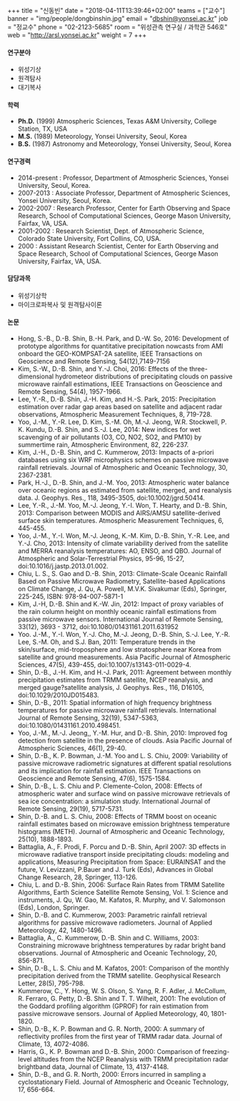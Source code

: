 +++
title = "신동빈"
date = "2018-04-11T13:39:46+02:00"
teams = ["교수"]
banner = "img/people/dongbinshin.jpg"
email = "dbshin@yonsei.ac.kr"
job = "정교수"
phone = "02-2123-5685"
room = "위성관측 연구실 / 과학관 546호"
web = "http://arsl.yonsei.ac.kr"
weight = 7
+++

#### 연구분야
+ 위성기상
+ 원격탐사
+ 대기복사

#### 학력
+ **Ph.D.** (1999) Atmospheric Sciences, Texas A&M University, College Station, TX, USA
+ **M.S.** (1989) Meteorology, Yonsei University, Seoul, Korea
+ **B.S.** (1987) Astronomy and Meteorology, Yonsei University, Seoul, Korea

#### 연구경력
+ 2014-present : Professor, Department of Atmospheric Sciences, Yonsei University, Seoul, Korea.
+ 2007-2013  : Associate Professor, Department of Atmospheric Sciences, Yonsei University, Seoul, Korea.
+ 2002-2007 : Research Professor, Center for Earth Observing and Space Research, School of Computational Sciences, George Mason University, Fairfax, VA, USA.
+ 2001-2002  : Research Scientist, Dept. of Atmospheric Science, Colorado State University, Fort Collins, CO, USA.
+ 2000 : Assistant Research Scientist, Center for Earth Observing and Space Research, School of Computational Sciences, George Mason University, Fairfax, VA, USA.

#### 담당과목
+ 위성기상학
+ 마이크로파복사 및 원격탐사이론

#### 논문
+ Hong, S.-B., D.-B. Shin, B.-H. Park, and D.-W. So, 2016: Development of prototype algorithms for quantitative precipitation nowcasts from AMI onboard the GEO-KOMPSAT-2A satellite, IEEE Transactions on Geoscience and Remote Sensing, 54(12),7149-7156
+ Kim, S.-W., D.-B. Shin, and Y.-J. Choi, 2016: Effects of the three-dimensional hydrometeor distributions of precipitating clouds on passive microwave rainfall estimations, IEEE Transactions on Geoscience and Remote Sensing, 54(4), 1957-1966.
+ Lee, Y.-R., D.-B. Shin, J.-H. Kim, and H.-S. Park, 2015: Precipitation estimation over radar gap areas based on satellite and adjacent radar observations, Atmospheric Measurement Techniques, 8, 719-728.
+ Yoo, J.-M., Y.-R. Lee, D. Kim, S.-M. Oh, M.-J. Jeong, W.R. Stockwell, P. K. Kundu, D.-B. Shin, and S.-J. Lee, 2014: New indices for wet scavenging of air pollutants (O3, CO, NO2, SO2, and PM10) by summertime rain, Atmospheric Environment, 82, 226-237.
+ Kim, J.-H., D.-B. Shin, and C. Kummerow, 2013: Impacts of a-priori databases using six WRF microphysics schemes on passive microwave rainfall retrievals. Journal of Atmospheric and Oceanic Technology, 30, 2367-2381.
+ Park, H.-J., D.-B. Shin, and J.-M. Yoo, 2013: Atmospheric water balance over oceanic regions as estimated from satellite, merged, and reanalysis data. J. Geophys. Res., 118, 3495-3505, doi:10.1002/jgrd.50414.
+ Lee, Y.-R., J.-M. Yoo, M.-J. Jeong, Y.-I. Won, T. Hearty, and D.-B. Shin, 2013: Comparison between MODIS and AIRS/AMSU satellite-derived surface skin temperatures. Atmospheric Measurement Techniques, 6, 445-455.
+ Yoo, J.-M., Y.-I. Won, M.-J. Jeong, K.-M. Kim, D.-B. Shin, Y.-R. Lee, and Y.-J. Cho, 2013: Intensity of climate variability derived from the satellite and MERRA reanalysis temperatures: AO, ENSO, and QBO. Journal of Atmospheric and Solar-Terrestrial Physics, 95-96, 15-27, doi:10.1016/j.jastp.2013.01.002.
+ Chiu, L. S., S. Gao and D.-B. Shin, 2013: Climate-Scale Oceanic Rainfall Based on Passive Microwave Radiometry, Satellite-based Applications on Climate Change, J. Qu, A. Powell, M.V.K. Sivakumar (Eds), Springer, 225-245, ISBN: 978-94-007-5871-1
+ Kim, J.-H, D.-B. Shin and K.-W. Jin, 2012: Impact of proxy variables of the rain column height on monthly oceanic rainfall estimations from passive microwave sensors. International Journal of Remote Sensing, 33(12), 3693 - 3712, doi:10.1080/01431161.2011.631952
+ Yoo. J.-M., Y.-I. Won, Y.-J. Cho, M.-J. Jeong, D.-B. Shin, S.-J. Lee, Y.-R. Lee, S.-M. Oh, and S.J. Ban, 2011: Temperature trends in the skin/surface, mid-troposphere and low stratosphere near Korea from satellite and ground measurements. Asia Pacific Journal of Atmospheric Sciences, 47(5), 439-455, doi:10.1007/s13143-011-0029-4.
+ Shin, D.-B., J.-H. Kim, and H.-J. Park, 2011: Agreement between monthly precipitation estimates from TRMM satellite, NCEP reanalysis, and merged gauge?satellite analysis, J. Geophys. Res., 116, D16105, doi:10.1029/2010JD015483.
+ Shin, D.-B., 2011: Spatial information of high frequency brightness temperatures for passive microwave rainfall retrievals. International Journal of Remote Sensing, 32(19), 5347-5363, doi:10.1080/01431161.2010.498451.
+ Yoo, J.-M., M.-J. Jeong,, Y.-M. Hur, and D.-B. Shin, 2010: Improved fog detection from satellite in the presence of clouds. Asia Pacific Journal of Atmospheric Sciences, 46(1), 29-40.
+ Shin, D.-B., K. P. Bowman, J.-M. Yoo and L. S. Chiu, 2009: Variability of passive microwave radiometric signatures at different spatial resolutions and its implication for rainfall estimation. IEEE Transactions on Geoscience and Remote Sensing, 47(6), 1575-1584.
+ Shin, D.-B., L. S. Chiu and P. Clemente-Colon, 2008: Effects of atmospheric water and surface wind on passive microwave retrievals of sea ice concentration: a simulation study. International Journal of Remote Sensing, 29(19), 5717-5731.
+ Shin, D.-B. and L. S. Chiu, 2008: Effects of TRMM boost on oceanic rainfall estimates based on microwave emission brightness temperature histograms (METH). Journal of Atmospheric and Oceanic Technology, 25(10), 1888-1893.
+ Battaglia, A., F. Prodi, F. Porcu and D.-B. Shin, April 2007: 3D effects in microwave radiative transport inside precipitating clouds: modeling and applications, Measuring Precipitation from Space: EURAINSAT and the future, V. Levizzani, P.Bauer and J. Turk (Eds), Advances in Global Change Research, 28, Springer, 113-126.
+ Chiu, L. and D.-B. Shin, 2006: Surface Rain Rates from TRMM Satellite Algorithms, Earth Science Satellite Remote Sensing, Vol. 1: Science and instruments, J. Qu, W. Gao, M. Kafatos, R. Murphy, and V. Salomonson (Eds), London, Springer.
+ Shin, D.-B. and C. Kummerow, 2003: Parametric rainfall retrieval algorithms for passive microwave radiometers. Journal of Applied Meteorology, 42, 1480-1496.
+ Battaglia, A., C. Kummerow, D.-B. Shin and C. Williams, 2003: Constraining microwave brightness temperatures by radar bright band observations. Journal of Atmospheric and Oceanic Technology, 20, 856-871.
+ Shin, D.-B., L. S. Chiu and M. Kafatos, 2001: Comparison of the monthly precipitation derived from the TRMM satellite. Geophysical Research Letter, 28(5), 795-798.
+ Kummerow, C., Y. Hong, W. S. Olson, S. Yang, R. F. Adler, J. McCollum, R. Ferraro, G. Petty, D.-B. Shin and T. T. Wilheit, 2001: The evolution of the Goddard profiling algorithm (GPROF) for rain estimation from passive microwave sensors. Journal of Applied Meteorology, 40, 1801-1820.
+ Shin, D.-B., K. P. Bowman and G. R. North, 2000: A summary of reflectivity profiles from the first year of TRMM radar data. Journal of Climate, 13, 4072-4086.
+ Harris, G., K. P. Bowman and D.-B. Shin, 2000: Comparison of freezing-level altitudes from the NCEP Reanalysis with TRMM precipitation radar brightband data, Journal of Climate, 13, 4137-4148.
+ Shin, D.-B., and G. R. North, 2000: Errors incurred in sampling a cyclostationary Field. Journal of Atmospheric and Oceanic Technology, 17, 656-664.
